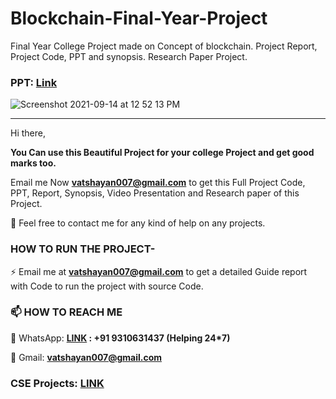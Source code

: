 # Blockchain-Final-Year-Project
Final Year College Project made on Concept of blockchain. Project Report, Project Code, PPT and synopsis. Research Paper Project. 

### PPT: [Link](https://github.com/Vatshayan/Blockchain-Final-Year-Project/blob/main/Blockchain%20Money%20PPT.pdf)

![Screenshot 2021-09-14 at 12 52 13 PM](https://user-images.githubusercontent.com/28294942/133213402-34ec7799-4044-4162-a27d-04fd4e4358a0.png)

_________________________________________________________________________________________________________________________________________________


Hi there, 

**You Can use this Beautiful Project for your college Project and get good marks too.**

Email me Now **vatshayan007@gmail.com** to get this Full Project Code, PPT, Report, Synopsis, Video Presentation and Research paper of this Project.

💌 Feel free to contact me for any kind of help on any projects.
 
### HOW TO RUN THE PROJECT-
⚡ Email me at **vatshayan007@gmail.com** to get a detailed Guide report with Code to run the project with source Code.

### 📫 HOW TO REACH ME 

💬 WhatsApp: **[LINK](https://wa.me/message/CHWN2AHCPMAZK1) : +91 9310631437 (Helping 24*7)**

💬 Gmail: **vatshayan007@gmail.com**

### CSE Projects: [LINK](https://www.cse-projects.com)
